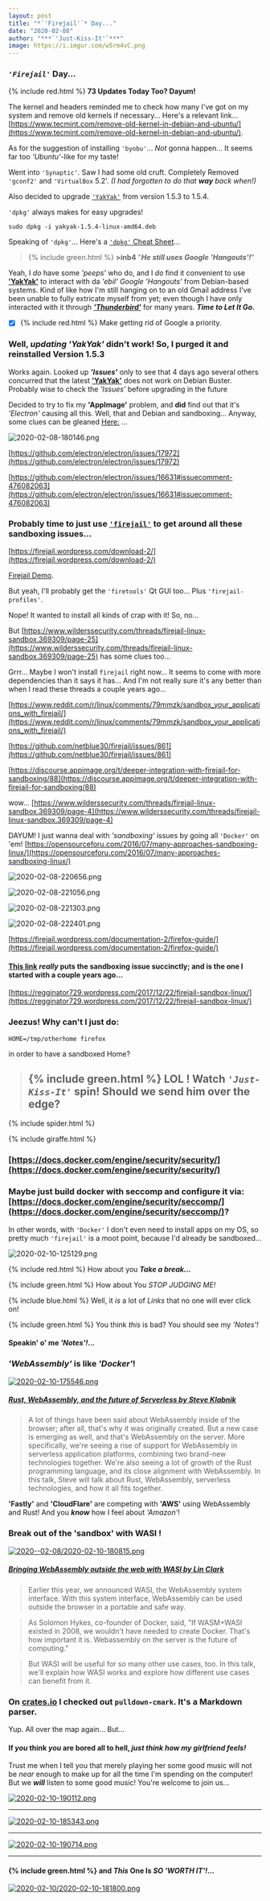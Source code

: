 ```yaml
---
layout: post
title: "*`'Firejail'`* Day..."
date: "2020-02-08"
author: "***`'Just-Kiss-It'`***"
image: https://i.imgur.com/w5rm4vC.png
---
```


### *`'Firejail'`* Day...

{% include red.html %} **73 Updates Today Too? Dayum!**

The kernel and headers reminded me to check how many I've got on my system and remove old kernels if necessary... Here's a relevant link... [https://www.tecmint.com/remove-old-kernel-in-debian-and-ubuntu/](https://www.tecmint.com/remove-old-kernel-in-debian-and-ubuntu/).

As for the suggestion of installing `'byobu'`... *Not* gonna happen... It seems far too *'Ubuntu'*-like for my taste!

Went into `'Synaptic'`. Saw I had some old cruft. Completely Removed `'gconf2'` and `'VirtualBox` 5.2'. *(I had forgotten to do that **way** back when!)*

Also decided to upgrade [`'YakYak'`](https://github.com/yakyak/yakyak) from version 1.5.3 to 1.5.4.

`'dpkg'` always makes for easy upgrades!

```
sudo dpkg -i yakyak-1.5.4-linux-amd64.deb
```

Speaking of `'dpkg'`... Here's a [`'dpkg'` Cheat Sheet](https://www.cyberciti.biz/howto/question/linux/dpkg-cheat-sheet.php)...

> {% include green.html %} **>inb4** "***He still uses Google 'Hangouts'!***"

Yeah, I *do* have some *'peeps'* who do, and I *do* find it convenient to use [**'YakYak'**](https://github.com/yakyak/yakyak) to interact with da *'ebil' Google 'Hangouts'* from Debian-based systems. Kind of like how I'm still hanging on to an old Gmail address I've been unable to fully extricate myself from yet; even though I have only interacted with it through [***'Thunderbird'***](https://www.thunderbird.net/en-US/) for many years. ***Time to Let It Go.***

- [x] {% include red.html %} Make getting rid of Google a priority.

### Well, ***updating*** *'YakYak'* didn't work! So, I purged it and reinstalled Version 1.5.3

Works again. Looked up ***'Issues'*** only to see that 4 days ago several others concurred that the latest [**'YakYak'**](https://github.com/yakyak/yakyak) does not work on Debian Buster. Probably wise to check the *'Issues'* before upgrading in the future

Decided to try to fix my **'AppImage'** problem, and **did** find out that it's *'Electron'* causing all this. Well, that and Debian and sandboxing... Anyway, some clues can be gleaned [Here:](https://github.com/laurent22/joplin/issues/2246) ...

![2020-02-08-180146.png](https://i.imgur.com/VbXyWbO.png)

[https://github.com/electron/electron/issues/17972](https://github.com/electron/electron/issues/17972)

[https://github.com/electron/electron/issues/16631#issuecomment-476082063](https://github.com/electron/electron/issues/16631#issuecomment-476082063)

### Probably time to just use [`'firejail'`](https://github.com/netblue30/firejail) to get around all these sandboxing issues...

[https://firejail.wordpress.com/download-2/](https://firejail.wordpress.com/download-2/)

[Firejail Demo](https://www.youtube.com/watch?v=J1ZsXrpAgBU).

But yeah, I'll probably get the `'firetools'` Qt GUI too... Plus `'firejail-profiles'`.

Nope! It wanted to install all kinds of crap with it! So, no...

But [https://www.wilderssecurity.com/threads/firejail-linux-sandbox.369309/page-25](https://www.wilderssecurity.com/threads/firejail-linux-sandbox.369309/page-25) has some clues too...

Grrr... Maybe I won't install `firejail` right now... It seems to come with more dependencies than it says it has... And I'm not really sure it's any better than when I read these threads a couple years ago...

[https://www.reddit.com/r/linux/comments/79mmzk/sandbox_your_applications_with_firejail/](https://www.reddit.com/r/linux/comments/79mmzk/sandbox_your_applications_with_firejail/)

[https://github.com/netblue30/firejail/issues/861](https://github.com/netblue30/firejail/issues/861)

[https://discourse.appimage.org/t/deeper-integration-with-firejail-for-sandboxing/88](https://discourse.appimage.org/t/deeper-integration-with-firejail-for-sandboxing/88)

wow...
[https://www.wilderssecurity.com/threads/firejail-linux-sandbox.369309/page-4](https://www.wilderssecurity.com/threads/firejail-linux-sandbox.369309/page-4)

DAYUM! I just wanna deal with *'sandboxing'* issues by going all `'Docker'` on  'em! [https://opensourceforu.com/2016/07/many-approaches-sandboxing-linux/](https://opensourceforu.com/2016/07/many-approaches-sandboxing-linux/)

![2020-02-08-220656.png](https://i.imgur.com/9rWa0ch.png)

![2020-02-08-221056.png](https://i.imgur.com/xxo9Gdp.png)

![2020-02-08-221303.png](https://i.imgur.com/92Ttsb3.png)

![2020-02-08-222401.png](https://i.imgur.com/gyZwblE.png)

[https://firejail.wordpress.com/documentation-2/firefox-guide/](https://firejail.wordpress.com/documentation-2/firefox-guide/)

#### [This link](https://ownyourbits.com/2017/10/29/sandbox-your-applications-with-firejail/) *really* puts the sandboxing issue succinctly; and is the one I started with a couple years ago...

[https://regginator729.wordpress.com/2017/12/22/firejail-sandbox-linux/](https://regginator729.wordpress.com/2017/12/22/firejail-sandbox-linux/)

### Jeezus! Why can't I just do:

```
HOME=/tmp/otherhome firefox
```
in order to have a sandboxed Home?

> ## {% include green.html %} LOL ! Watch ***`'Just-Kiss-It'`*** spin! Should we send him over the edge?

{% include spider.html %}

{% include giraffe.html %}

### [https://docs.docker.com/engine/security/security/](https://docs.docker.com/engine/security/security/)

### Maybe just build docker with seccomp and configure it via:  [https://docs.docker.com/engine/security/seccomp/](https://docs.docker.com/engine/security/seccomp/)?

In other words, with `'Docker'` I don't even need to install apps on my OS, so pretty much `'firejail'` is  a moot point, because I'd already be sandboxed...

![2020-02-10-125129.png](https://i.imgur.com/7ZLpbTj.png)

{% include red.html %} How about you ***Take a break...***

{% include green.html %} How about You *STOP JUDGING ME!*

{% include blue.html %} Well, it *is* a lot of *Links* that no one will ever click on!

{% include green.html %} You think *this* is bad? You should see my *'Notes'!*

#### Speakin' o' me *'Notes'!...*

### *'WebAssembly'* is like *'Docker'*!

[![2020-02-10-175546.png](https://i.imgur.com/mUijqkn.png)](https://www.youtube.com/watch?v=CMB6AlE1QuI)

##### [Rust, WebAssembly, and the future of Serverless by Steve Klabnik](https://www.youtube.com/watch?v=CMB6AlE1QuI)

> A lot of things have been said about WebAssembly inside of the browser; after all, that's why it was originally created. But a new case is emerging as well, and that's WebAssembly on the server. More specifically, we're seeing a rise of support for WebAssembly in serverless application platforms, combining two brand-new technologies together. We're also seeing a lot of growth of the Rust programming language, and its close alignment with WebAssembly. In this talk, Steve will talk about Rust, WebAssembly, serverless technologies, and how it all fits together.

**'Fastly'** and **'CloudFlare'** are competing with **'AWS'** using WebAssembly and Rust! And you ***know*** how I feel about *'Amazon'*!

### Break out of the 'sandbox' with **WASI** !

[![2020--02-08/2020-02-10-180815.png](https://i.imgur.com/vGGdx8h.png)](https://www.youtube.com/watch?v=fh9WXPu0hw8)

##### [Bringing WebAssembly outside the web with WASI by Lin Clark](https://www.youtube.com/watch?v=fh9WXPu0hw8)

> Earlier this year, we announced WASI, the WebAssembly system interface. With this system interface, WebAssembly can be used outside the browser in a portable and safe way.

> As Solomon Hykes, co-founder of Docker, said, "If WASM+WASI existed in 2008, we wouldn't have needed to create Docker. That's how important it is. Webassembly on the server is the future of computing."

> But WASI will be useful for so many other use cases, too. In this talk, we'll explain how WASI works and explore how different use cases can benefit from it.

### On [crates.io](https://crates.io) I checked out `pulldown-cmark`. It's a Markdown parser.

Yup. All over the map again... But...

#### If *you* think ***you*** are bored all to hell, ***just think how my girlfriend feels!***
Trust me when I tell you that merely playing her some good music will not be *near* enough to make up for all the time I'm spending on the computer! But we ***will*** listen to some good music! You're welcome to join us...

[![2020-02-10-190112.png](https://i.imgur.com/xlG3q7k.png)](https://www.youtube.com/watch?v=NWJ1thH_pUk)

---

[![2020-02-10-185343.png](https://i.imgur.com/r0KWMz8.png)](https://www.youtube.com/watch?v=-0SmXVrLlZ4)

---

[![2020-02-10-190714.png](https://i.imgur.com/rfjjI53.png)](https://www.youtube.com/watch?v=hb2VAxlwya4)

---

#### {% include green.html %} and *This* One Is *SO 'WORTH IT'!...*

[![2020-02-10/2020-02-10-181800.png](https://i.imgur.com/ZBdTqlm.png)](https://www.youtube.com/watch?v=6rBb_n6JJYY)
